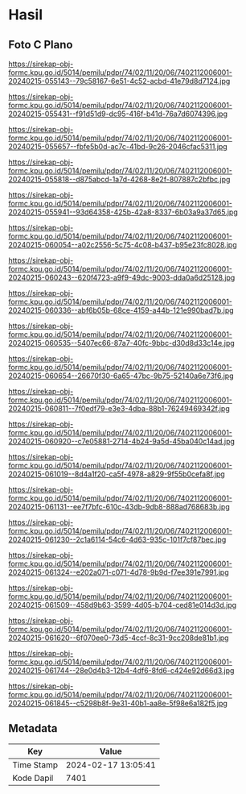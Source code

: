 # Hasil

## Foto C Plano

https://sirekap-obj-formc.kpu.go.id/5014/pemilu/pdpr/74/02/11/20/06/7402112006001-20240215-055143--79c58167-6e51-4c52-acbd-41e79d8d7124.jpg

https://sirekap-obj-formc.kpu.go.id/5014/pemilu/pdpr/74/02/11/20/06/7402112006001-20240215-055431--f91d51d9-dc95-416f-b41d-76a7d6074396.jpg

https://sirekap-obj-formc.kpu.go.id/5014/pemilu/pdpr/74/02/11/20/06/7402112006001-20240215-055657--fbfe5b0d-ac7c-41bd-9c26-2046cfac5311.jpg

https://sirekap-obj-formc.kpu.go.id/5014/pemilu/pdpr/74/02/11/20/06/7402112006001-20240215-055818--d875abcd-1a7d-4268-8e2f-807887c2bfbc.jpg

https://sirekap-obj-formc.kpu.go.id/5014/pemilu/pdpr/74/02/11/20/06/7402112006001-20240215-055941--93d64358-425b-42a8-8337-6b03a9a37d65.jpg

https://sirekap-obj-formc.kpu.go.id/5014/pemilu/pdpr/74/02/11/20/06/7402112006001-20240215-060054--a02c2556-5c75-4c08-b437-b95e23fc8028.jpg

https://sirekap-obj-formc.kpu.go.id/5014/pemilu/pdpr/74/02/11/20/06/7402112006001-20240215-060243--620f4723-a9f9-49dc-9003-dda0a6d25128.jpg

https://sirekap-obj-formc.kpu.go.id/5014/pemilu/pdpr/74/02/11/20/06/7402112006001-20240215-060336--abf6b05b-68ce-4159-a44b-121e990bad7b.jpg

https://sirekap-obj-formc.kpu.go.id/5014/pemilu/pdpr/74/02/11/20/06/7402112006001-20240215-060535--5407ec66-87a7-40fc-9bbc-d30d8d33c14e.jpg

https://sirekap-obj-formc.kpu.go.id/5014/pemilu/pdpr/74/02/11/20/06/7402112006001-20240215-060654--26670f30-6a65-47bc-9b75-52140a6e73f6.jpg

https://sirekap-obj-formc.kpu.go.id/5014/pemilu/pdpr/74/02/11/20/06/7402112006001-20240215-060811--7f0edf79-e3e3-4dba-88b1-76249469342f.jpg

https://sirekap-obj-formc.kpu.go.id/5014/pemilu/pdpr/74/02/11/20/06/7402112006001-20240215-060920--c7e05881-2714-4b24-9a5d-45ba040c14ad.jpg

https://sirekap-obj-formc.kpu.go.id/5014/pemilu/pdpr/74/02/11/20/06/7402112006001-20240215-061019--8d4a1f20-ca5f-4978-a829-9f55b0cefa8f.jpg

https://sirekap-obj-formc.kpu.go.id/5014/pemilu/pdpr/74/02/11/20/06/7402112006001-20240215-061131--ee7f7bfc-610c-43db-9db8-888ad768683b.jpg

https://sirekap-obj-formc.kpu.go.id/5014/pemilu/pdpr/74/02/11/20/06/7402112006001-20240215-061230--2c1a6114-54c6-4d63-935c-101f7cf87bec.jpg

https://sirekap-obj-formc.kpu.go.id/5014/pemilu/pdpr/74/02/11/20/06/7402112006001-20240215-061324--e202a071-c071-4d78-9b9d-f7ee391e7991.jpg

https://sirekap-obj-formc.kpu.go.id/5014/pemilu/pdpr/74/02/11/20/06/7402112006001-20240215-061509--458d9b63-3599-4d05-b704-ced81e014d3d.jpg

https://sirekap-obj-formc.kpu.go.id/5014/pemilu/pdpr/74/02/11/20/06/7402112006001-20240215-061620--6f070ee0-73d5-4ccf-8c31-9cc208de81b1.jpg

https://sirekap-obj-formc.kpu.go.id/5014/pemilu/pdpr/74/02/11/20/06/7402112006001-20240215-061744--28e0d4b3-12b4-4df6-8fd6-c424e92d66d3.jpg

https://sirekap-obj-formc.kpu.go.id/5014/pemilu/pdpr/74/02/11/20/06/7402112006001-20240215-061845--c5298b8f-9e31-40b1-aa8e-5f98e6a182f5.jpg


## Metadata

| Key        | Value               |
| ---------- | ------------------- |
| Time Stamp | 2024-02-17 13:05:41 |
| Kode Dapil | 7401                |



